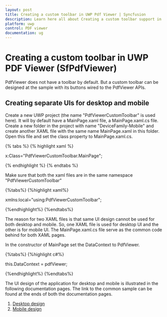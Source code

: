 ```yaml
---
layout: post
title: Creating a custom toolbar in UWP Pdf Viewer | Syncfusion
description: Learn here all about Creating a custom toolbar support in Syncfusion UWP Pdf Viewer (SfPdfViewer) control, its elements, and more.
platform: uwp
control: PDF viewer
documentation: ug
---
```


# Creating a custom toolbar in UWP PDF Viewer (SfPdfViewer)

PdfViewer does not have a toolbar by default. But a custom toolbar can be designed at the sample with its buttons wired to the PdfViewer APIs. 

## Creating separate UIs for desktop and mobile

Create a new UWP project (the name &#34;PdfViewerCustomToolbar&#34; is used here). It will by default have a MainPage.xaml file, a MainPage.xaml.cs file. Create a new folder in the project with name &#34;DeviceFamily-Mobile&#34; and create another XAML file with the same name MainPage.xaml in this folder.  Open this file and set the class property to MainPage.xaml.cs. 

{% tabs %}
{% highlight xaml %}

x:Class="PdfViewerCustomToolbar.MainPage";

{% endhighlight %}
{% endtabs %}

Make sure that both the xaml files are in the same namespace &#34;PdfViewerCustomToolbar&#34;

{%tabs%}
{%highlight xaml%}

xmlns:local="using:PdfViewerCustomToolbar";

{%endhighlight%}
{%endtabs%}

The reason for two XAML files is that same UI design cannot be used for both desktop and mobile. So, one XAML file is used for desktop UI and the other is for mobile UI. The MainPage.xaml.cs file serve as the common code behind for both XAML pages. 

In the constructor of MainPage set the DataContext to PdfViewer. 

{%tabs%}
{%highlight c#%}

this.DataContext = pdfViewer;

{%endhighlight%}
{%endtabs%}

The UI design of the application for desktop and mobile is illustrated in the following documentation pages. The link to the common sample can be found at the ends of both the documentation pages.  

1.	[Desktop design](https://help.syncfusion.com/uwp/sfpdfviewer/concepts-and-features/ui-design-for-desktop)
2.	[Mobile design](https://help.syncfusion.com/uwp/sfpdfviewer/concepts-and-features/ui-design-for-mobile)
